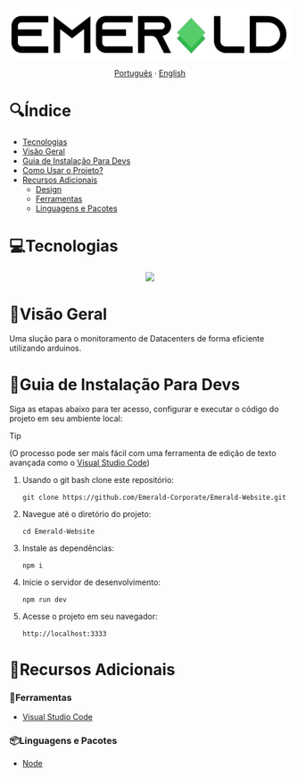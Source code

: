<img src="public/assets/emerald_logo.png" alt="Logo da Emerald" width="600px" align="center">

<p align="center">
  <a href="#">Português</a> · <a href="/docs/README_EN.md">English</a>
</p>

# 🔍Índice <!-- omit in toc -->
  - [Tecnologias](#tecnologias)
  - [Visão Geral](#visão-geral)
  - [Guia de Instalação Para Devs](#guia-de-instalação-para-devs)
  - [Como Usar o Projeto?](#como-usar-o-projeto)
  - [Recursos Adicionais](#recursos-adicionais)
    - [Design](#design)
    - [Ferramentas](#ferramentas)
    - [Linguagens e Pacotes](#linguagens-e-pacotes)

# 💻Tecnologias
  <div align="center">
    <img src="https://iconsverse.vercel.app/icons?i=html,css,js,nodejs,mysql,postgresql,arduino">
  </div>

# 📝Visão Geral
  Uma slução para o monitoramento de Datacenters de forma eficiente utilizando arduinos. 

# 📖Guia de Instalação Para Devs
  Siga as etapas abaixo para ter acesso, configurar e executar o código do projeto em seu ambiente local:

  > [!TIP]
  > (O processo pode ser mais fácil com uma ferramenta de edição de texto avançada como o <a href="https://code.visualstudio.com/download">Visual Studio Code</a>)

  1. Usando o git bash clone este repositório:
     ```
     git clone https://github.com/Emerald-Corporate/Emerald-Website.git
     ```
  2. Navegue até o diretório do projeto:
     ```
     cd Emerald-Website
     ```

  3. Instale as dependências:
     ```
     npm i
     ```

  4. Inicie o servidor de desenvolvimento:
     ```
     npm run dev
     ```

  5. Acesse o projeto em seu navegador:
     ```
     http://localhost:3333
     ```

# 🔗Recursos Adicionais

### 🔧Ferramentas

- <a href="https://code.visualstudio.com/download">Visual Studio Code</a>

### 📦Linguagens e Pacotes

- <a href="https://nodejs.org/en/download/package-manager">Node</a>
